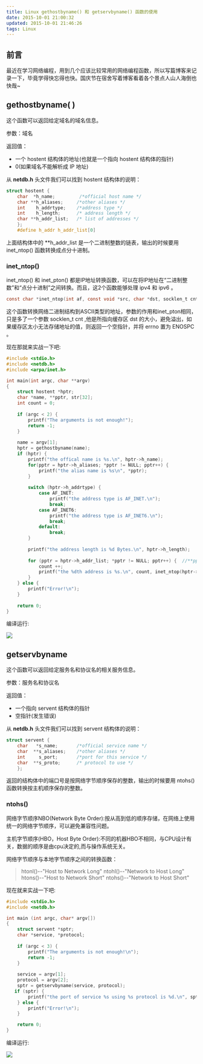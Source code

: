 ```yaml
---
title: Linux gethostbyname() 和 getservbyname() 函数的使用
date: 2015-10-01 21:00:32
updated: 2015-10-01 21:46:26
tags: Linux
---
```


## 前言

最近在学习网络编程，用到几个应该比较常用的网络编程函数，所以写篇博客来记录一下，毕竟学得快忘得也快。国庆节在宿舍写着博客看着各个景点人山人海倒也快哉~

<!-- more -->

## gethostbyname( )

这个函数可以返回给定域名的域名信息。

参数：域名

返回值：

* 一个 hostent 结构体的地址(也就是一个指向 hostent 结构体的指针)
* 0(如果域名不能解析成 IP 地址)

从 **netdb.h** 头文件我们可以找到 hostent 结构体的说明：

``` c
struct hostent {
    char  *h_name;         /*official host name */
    char **h_aliases;     /*other aliases */
    int    h_addrtype;    /*address type */
    int    h_length;      /* address length */
    char **h_addr_list;   /* list of addresses */
    };
    #define h_addr h_addr_list[0]
```

上面结构体中的 **h_addr_list 是一个二进制整数的链表，输出的时候要用 inet_ntop() 函数转换成点分十进制。

### inet_ntop()

inet_ntop() 和 inet_pton() 都是IP地址转换函数，可以在将IP地址在“二进制整数”和“点分十进制”之间转换。而且，这2个函数能够处理 ipv4 和 ipv6 。

``` c
const char *inet_ntop(int af, const void *src, char *dst, socklen_t cnt);
```

这个函数转换网络二进制结构到ASCII类型的地址，参数的作用和inet_pton相同，只是多了一个参数 socklen_t cnt ,他是所指向缓存区 dst 的大小，避免溢出，如果缓存区太小无法存储地址的值，则返回一个空指针，并将 errno 置为 ENOSPC 。

现在那就来实战一下吧:

``` c
#include <stdio.h>
#include <netdb.h>
#include <arpa/inet.h>

int main(int argc, char **argv)
{
    struct hostent *hptr;
    char *name, **pptr, str[32];
    int count = 0;
    
    if (argc < 2) {
        printf("The arguments is not enough!");
        return -1;
    }
    
    name = argv[1];
    hptr = gethostbyname(name);
    if (hptr) {
        printf("the offical name is %s.\n", hptr->h_name);
        for(pptr = hptr->h_aliases; *pptr != NULL; pptr++) {
            printf("the alias name is %s\n", *pptr);
        }
    
        switch (hptr->h_addrtype) {
            case AF_INET:
                printf("the address type is AF_INET.\n");
                break;
            case AF_INET6:
                printf("the address type is AF_INET6.\n");
                break;
            default:
                break;
        }
    
        printf("the address length is %d Bytes.\n", hptr->h_length);
    
        for (pptr = hptr->h_addr_list; *pptr != NULL; pptr++) {  //**pptr后移四个字节，即地址后移四位
            count ++;
            printf("the %dth address is %s.\n", count, inet_ntop(hptr->h_addrtype, *pptr, str, sizeof(str)));  //即将转换成的点分十进制存到字符串 str 中返回，溢出则返回空指针
        }
    } else {
        printf("Error!\n");
    }
    
    return 0;
}
```

编译运行:

![](https://s1.ax2x.com/2018/03/14/L6X2E.jpg)

## getservbyname

这个函数可以返回给定服务名和协议名的相关服务信息。

参数：服务名和协议名

返回值：

* 一个指向 servent 结构体的指针
* 空指针(发生错误)

从 **netdb.h** 头文件我们可以找到 servent 结构体的说明：

``` c
struct servent {
    char   *s_name;       /*official service name */
    char  **s_aliases;    /*other aliases */
    int     s_port;       /*port for this service */
    char  **s_proto;      /* protocol to use */
    };
```

返回的结构体中的端口号是按网络字节顺序保存的整数，输出的时候要用 ntohs() 函数转换按主机顺序保存的整数。

### ntohs()

网络字节顺序NBO(Network Byte Order):按从高到低的顺序存储，在网络上使用统一的网络字节顺序，可以避免兼容性问题。

主机字节顺序(HBO，Host Byte Order):不同的机器HBO不相同，与CPU设计有关，数据的顺序是由cpu决定的,而与操作系统无关。

网络字节顺序与本地字节顺序之间的转换函数：

> htonl()--"Host to Network Long"
> ntohl()--"Network to Host Long"
> htons()--"Host to Network Short"
> ntohs()--"Network to Host Short"

现在就来实战一下吧:

``` c
#include <stdio.h>
#include <netdb.h>

int main (int argc, char* argv[])
{
    struct servent *sptr;
    char *service, *protocol;
    
    if (argc < 3) {
        printf("The arguments is not enough!\n");
        return -1;
    }
    
    service = argv[1];
    protocol = argv[2];
    sptr = getservbyname(service, protocol);
   if (sptr) {
        printf("the port of service %s using %s protocol is %d.\n", sptr->s_name, protocol, ntohs(sptr->s_port));  //将网络字节顺序的端口值转换成主机顺序
    } else {
        printf("Error!\n");
    }

    return 0;
}
```

编译运行:

![](https://s1.ax2x.com/2018/03/14/LtyrE.jpg)